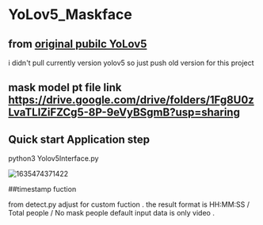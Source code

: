 # YoLov5_Maskface


## from [original pubilc YoLov5](https://github.com/ultralytics/yolov5) 

i didn't pull currently version yolov5 so just push old version for this project 

## mask model pt file link https://drive.google.com/drive/folders/1Fg8U0zLvaTLlZiFZCg5-8P-9eVyBSgmB?usp=sharing



## Quick start Application step 
  python3 Yolov5Interface.py
  
  
![1635474371422](https://user-images.githubusercontent.com/45279761/139363747-b998d8e8-0133-409c-95a6-fcd03f48188e.jpg)


##timestamp fuction

 from detect.py adjust for custom fuction .
 the result format is HH:MM:SS / Total people / No mask people
 default input data is only video . 
